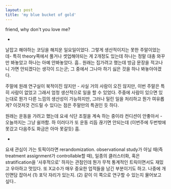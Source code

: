 ```yaml
---
layout: post
title: 'my blue bucket of gold'
---
```


friend, why don't you love me?

-

날잡고 해야하는 코딩을 해치운 일요일이었다. 그렇게 생산적이지는 못한 주말이었는데- 특히 theory쪽에서 풀거나 셋업해야되는 게 2개정도 있는데 하나는 정말 대충 와꾸만 봐놓았고 하나는 아예 안봐놓았다. 흠.. 원래는 집가려고 했는데 방금 문장을 적고나니 가면 안되겠다는 생각이 드는군; 그 중에서 그나마 하기 싫은 것을 하나 봐놓아야겠다. 

주말에 원래 연구실이 북적이진 않지만 - 사실 거의 사람이 오진 않지만, 이번 주말은 특히 사람이 없었고 그래서 엄청 생산적으로 일을 할 수 있었다. 주중에 사람이 있으면 있는대로 뭔가 다른 느낌의 생산성이 가능하지만, 그러나 밀린 일을 처리하고 뭔가 여유롭게? 이것저것 건드릴 수 있다는 점은 주말만의 특권인 듯 하다.

원래는 운동을 가려고 했는데 요새 식단 조절을 계속 하는 중이라 컨디션이 안좋아서 - 오늘까지는 그냥 쉴까함. 하 이러다가 또 운동 리듬 끊기면 안되는데 (이번주에 두번밖에 못갔고 다음주도 화금은 아마 못갈듯) 흠. 

-

요새 관심이 가는 토픽이라면 rerandomization. observational study가 아닐 때(즉 treatment assignment가 controllable할 때), 일종의 클러스터화, 혹은 stratification을 '사후적으로' 하자는 관점인데 뭔가 무척 통계적인 트릭이면서도 재밌고 우아하고 멋있다. 또 X교수가 매우 중요한 업적들을 남긴 부분이기도 하고. 나중에 개인면담 잡아서 (1) 포닥 자리가 있는지. (2) 같이 이 쪽으로 연구할 수 있는지 물어보고 싶다..

